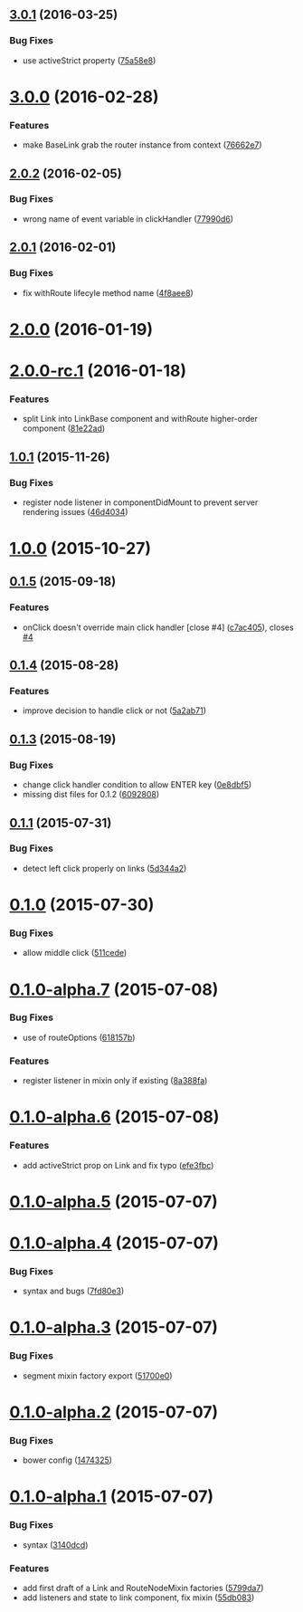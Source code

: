 <a name="3.0.1"></a>
## [3.0.1](https://github.com/router5/react-router5/compare/v3.0.0...v3.0.1) (2016-03-25)


### Bug Fixes

* use activeStrict property ([75a58e8](https://github.com/router5/react-router5/commit/75a58e8))



<a name="3.0.0"></a>
# [3.0.0](https://github.com/router5/react-router5/compare/v2.0.2...v3.0.0) (2016-02-28)


### Features

* make BaseLink grab the router instance from context ([76662e7](https://github.com/router5/react-router5/commit/76662e7))



<a name="2.0.2"></a>
## [2.0.2](https://github.com/router5/react-router5/compare/v2.0.1...v2.0.2) (2016-02-05)


### Bug Fixes

* wrong name of event variable in clickHandler ([77990d6](https://github.com/router5/react-router5/commit/77990d6))



<a name="2.0.1"></a>
## [2.0.1](https://github.com/router5/react-router5/compare/v2.0.0...v2.0.1) (2016-02-01)


### Bug Fixes

* fix withRoute lifecyle method name ([4f8aee8](https://github.com/router5/react-router5/commit/4f8aee8))



<a name="2.0.0"></a>
# [2.0.0](https://github.com/router5/react-router5/compare/v2.0.0-rc.2...v2.0.0) (2016-01-19)




<a name="2.0.0-rc.1"></a>
# [2.0.0-rc.1](https://github.com/router5/react-router5/compare/v1.0.1...v2.0.0-rc.1) (2016-01-18)


### Features

* split Link into LinkBase component and withRoute higher-order component ([81e22ad](https://github.com/router5/react-router5/commit/81e22ad))



<a name="1.0.1"></a>
## [1.0.1](https://github.com/router5/react-router5/compare/v1.0.0...v1.0.1) (2015-11-26)


### Bug Fixes

* register node listener in componentDidMount to prevent server rendering issues ([46d4034](https://github.com/router5/react-router5/commit/46d4034))



<a name="1.0.0"></a>
# [1.0.0](https://github.com/router5/react-router5/compare/v0.1.5...v1.0.0) (2015-10-27)




<a name="0.1.5"></a>
## [0.1.5](https://github.com/router5/react-router5/compare/v0.1.4...v0.1.5) (2015-09-18)


### Features

* onClick doesn't override main click handler [close #4] ([c7ac405](https://github.com/router5/react-router5/commit/c7ac405)), closes [#4](https://github.com/router5/react-router5/issues/4)



<a name="0.1.4"></a>
## [0.1.4](https://github.com/router5/react-router5/compare/v0.1.3...v0.1.4) (2015-08-28)


### Features

* improve decision to handle click or not ([5a2ab71](https://github.com/router5/react-router5/commit/5a2ab71))



<a name="0.1.3"></a>
## [0.1.3](https://github.com/router5/react-router5/compare/v0.1.1...v0.1.3) (2015-08-19)


### Bug Fixes

* change click handler condition to allow ENTER key ([0e8dbf5](https://github.com/router5/react-router5/commit/0e8dbf5))
* missing dist files for 0.1.2 ([6092808](https://github.com/router5/react-router5/commit/6092808))



<a name="0.1.1"></a>
## [0.1.1](https://github.com/router5/react-router5/compare/v0.1.0...v0.1.1) (2015-07-31)


### Bug Fixes

* detect left click properly on links ([5d344a2](https://github.com/router5/react-router5/commit/5d344a2))



<a name="0.1.0"></a>
# [0.1.0](https://github.com/router5/react-router5/compare/v0.1.0-alpha.7...v0.1.0) (2015-07-30)


### Bug Fixes

* allow middle click ([511cede](https://github.com/router5/react-router5/commit/511cede))



<a name="0.1.0-alpha.7"></a>
# [0.1.0-alpha.7](https://github.com/router5/react-router5/compare/v0.1.0-alpha.6...v0.1.0-alpha.7) (2015-07-08)


### Bug Fixes

* use of routeOptions ([618157b](https://github.com/router5/react-router5/commit/618157b))

### Features

* register listener in mixin only if existing ([8a388fa](https://github.com/router5/react-router5/commit/8a388fa))



<a name="0.1.0-alpha.6"></a>
# [0.1.0-alpha.6](https://github.com/router5/react-router5/compare/v0.1.0-alpha.5...v0.1.0-alpha.6) (2015-07-08)


### Features

* add activeStrict prop on Link and fix typo ([efe3fbc](https://github.com/router5/react-router5/commit/efe3fbc))



<a name="0.1.0-alpha.5"></a>
# [0.1.0-alpha.5](https://github.com/router5/react-router5/compare/v0.1.0-alpha.4...v0.1.0-alpha.5) (2015-07-07)




<a name="0.1.0-alpha.4"></a>
# [0.1.0-alpha.4](https://github.com/router5/react-router5/compare/v0.1.0-alpha.3...v0.1.0-alpha.4) (2015-07-07)


### Bug Fixes

* syntax and bugs ([7fd80e3](https://github.com/router5/react-router5/commit/7fd80e3))



<a name="0.1.0-alpha.3"></a>
# [0.1.0-alpha.3](https://github.com/router5/react-router5/compare/v0.1.0-alpha.2...v0.1.0-alpha.3) (2015-07-07)


### Bug Fixes

* segment mixin factory export ([51700e0](https://github.com/router5/react-router5/commit/51700e0))



<a name="0.1.0-alpha.2"></a>
# [0.1.0-alpha.2](https://github.com/router5/react-router5/compare/v0.1.0-alpha.1...v0.1.0-alpha.2) (2015-07-07)


### Bug Fixes

* bower config ([1474325](https://github.com/router5/react-router5/commit/1474325))



<a name="0.1.0-alpha.1"></a>
# [0.1.0-alpha.1](https://github.com/router5/react-router5/compare/5799da7...v0.1.0-alpha.1) (2015-07-07)


### Bug Fixes

* syntax ([3140dcd](https://github.com/router5/react-router5/commit/3140dcd))

### Features

* add first draft of a Link and RouteNodeMixin factories ([5799da7](https://github.com/router5/react-router5/commit/5799da7))
* add listeners and state to link component, fix mixin ([55db083](https://github.com/router5/react-router5/commit/55db083))



